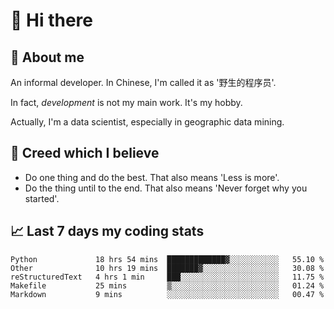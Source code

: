 # 👋 Hi there

## :speech_balloon: About me

An informal developer. In Chinese, I'm called it as '野生的程序员'.

In fact, _development_ is not my main work. It's my hobby.

Actually, I'm a data scientist, especially in geographic data mining.

## :see_no_evil: Creed which I believe

- Do one thing and do the best. That also means 'Less is more'.
- Do the thing until to the end. That also means 'Never forget why you started'.

## :chart_with_upwards_trend: Last 7 days my coding stats

<!--START_SECTION:waka-->
```text
Python             18 hrs 54 mins  █████████████▓░░░░░░░░░░░   55.10 % 
Other              10 hrs 19 mins  ███████▓░░░░░░░░░░░░░░░░░   30.08 % 
reStructuredText   4 hrs 1 min     ███░░░░░░░░░░░░░░░░░░░░░░   11.75 % 
Makefile           25 mins         ▒░░░░░░░░░░░░░░░░░░░░░░░░   01.24 % 
Markdown           9 mins          ░░░░░░░░░░░░░░░░░░░░░░░░░   00.47 % 
```
<!--END_SECTION:waka-->

